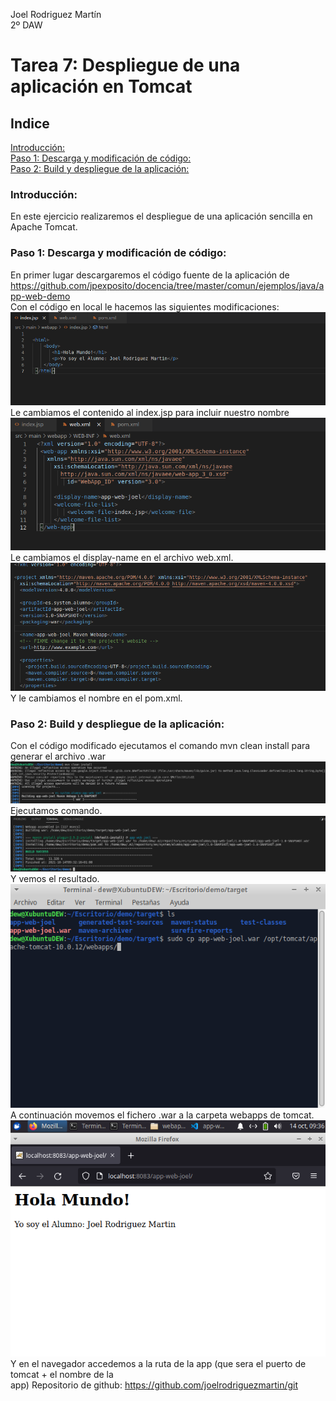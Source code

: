 Joel Rodriguez Martín  
2º DAW  
# Tarea 7: Despliegue de una aplicación en Tomcat  
## Indice  
[Introducción:](#introduccion)  
[Paso 1: Descarga y modificación de código:](#paso1)  
[Paso 2: Build y despliegue de la aplicación:](#paso2)  

### Introducción:<a name="introduccion"></a>
En este ejercicio realizaremos el despliegue de una aplicación sencilla en Apache Tomcat.

### Paso 1: Descarga y modificación de código:<a name="paso1"></a>  
En primer lugar descargaremos el código fuente de la aplicación de
https://github.com/jpexposito/docencia/tree/master/comun/ejemplos/java/app-web-demo  
Con el código en local le hacemos las siguientes modificaciones:  
![Captura 1](https://github.com/joelrodriguezmartin/git/blob/main/imgsT7/captura1.png)<br/>
Le cambiamos el contenido al index.jsp para incluir nuestro nombre  
![Captura 2](https://github.com/joelrodriguezmartin/git/blob/main/imgsT7/captura2.png)<br/>
Le cambiamos el display-name en el archivo web.xml.  
![Captura 3](https://github.com/joelrodriguezmartin/git/blob/main/imgsT7/captura3.png)<br/>
Y le cambiamos el nombre en el pom.xml.  

### Paso 2: Build y despliegue de la aplicación:<a name="paso2"></a>    
Con el código modificado ejecutamos el comando mvn clean install para generar el archivo .war    
![Captura 4](https://github.com/joelrodriguezmartin/git/blob/main/imgsT7/captura4.png)<br/>
Ejecutamos comando.  
![Captura 5](https://github.com/joelrodriguezmartin/git/blob/main/imgsT7/captura5.png)<br/>
Y vemos el resultado.  
![Captura 6](https://github.com/joelrodriguezmartin/git/blob/main/imgsT7/captura6.png)<br/>
A continuación movemos el fichero .war a la carpeta webapps de tomcat.  
![Captura 7](https://github.com/joelrodriguezmartin/git/blob/main/imgsT7/captura7.png)<br/>
Y en el navegador accedemos a la ruta de la app (que sera el puerto de tomcat + el nombre de la  
app)
Repositorio de github: https://github.com/joelrodriguezmartin/git
